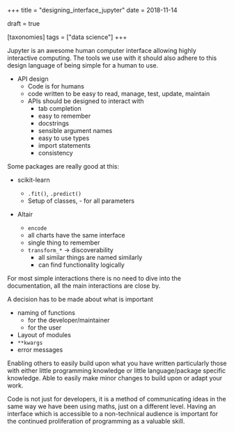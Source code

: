 +++
title = "designing_interface_jupyter"
date = 2018-11-14

draft = true

[taxonomies]
tags = ["data science"]
+++

Jupyter is an awesome human computer interface
allowing highly interactive computing.
The tools we use with it
should also adhere to this design language
of being simple for a human to use.

- API design
    - Code is for humans
    - code written to be easy to read, manage, test, update, maintain
    - APIs should be designed to interact with
        - tab completion
        - easy to remember
        - docstrings
        - sensible argument names
        - easy to use types
        - import statements
        - consistency


Some packages are really good at this:

- scikit-learn
    - `.fit()`, `.predict()`
    - Setup of classes, <Shift>-<Tab> for all parameters

- Altair
    - `encode`
    - all charts have the same interface
    - single thing to remember
    - `transform_*` -> discoverability
        - all similar things are named similarly
        - can find functionality logically

For most simple interactions there is no need to dive into the documentation,
all the main interactions are close by.

A decision has to be made about what is important

- naming of functions
    - for the developer/maintainer
    - for the user
- Layout of modules
- `**kwargs`
- error messages

Enabling others to easily build upon what you have written
particularly those with either little programming knowledge
or little language/package specific knowledge.
Able to easily make minor changes to build upon
or adapt your work.

Code is not just for developers,
it is a method of communicating ideas
in the same way we have been using maths,
just on a different level.
Having an interface which is accessible to a non-technical audience
is important for the continued proliferation of programming
as a valuable skill.
